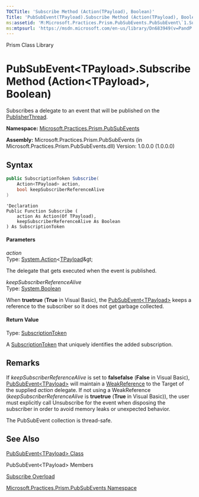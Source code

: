 ```yaml
---
TOCTitle: 'Subscribe Method (Action(TPayload), Boolean)'
Title: 'PubSubEvent(TPayload).Subscribe Method (Action(TPayload), Boolean) (Microsoft.Practices.Prism.PubSubEvents)'
ms:assetid: 'M:Microsoft.Practices.Prism.PubSubEvents.PubSubEvent\`1.Subscribe(System.Action{\`0},System.Boolean)'
ms:mtpsurl: 'https://msdn.microsoft.com/en-us/library/Dn683949(v=PandP.50)'
---
```


Prism Class Library

PubSubEvent&lt;TPayload&gt;.Subscribe Method (Action&lt;TPayload&gt;, Boolean)
================================================================================================================

Subscribes a delegate to an event that will be published on the [PublisherThread](https://msdn.microsoft.com/en-us/library/microsoft.practices.prism.pubsubevents.threadoption(v=pandp.50)).

**Namespace:** [Microsoft.Practices.Prism.PubSubEvents](https://msdn.microsoft.com/en-us/library/microsoft.practices.prism.pubsubevents(v=pandp.50))

**Assembly:** Microsoft.Practices.Prism.PubSubEvents (in Microsoft.Practices.Prism.PubSubEvents.dll) Version: 1.0.0.0 (1.0.0.0)

Syntax
------

```C#
public SubscriptionToken Subscribe(
	Action<TPayload> action,
	bool keepSubscriberReferenceAlive
)
```
```VB
'Declaration
Public Function Subscribe ( 
	action As Action(Of TPayload),
	keepSubscriberReferenceAlive As Boolean
) As SubscriptionToken
```

#### Parameters

*action*  
Type: [System.Action](http://msdn2.microsoft.com/en-us/library/018hxwa8)&lt;[TPayload](https://msdn.microsoft.com/en-us/library/dn736103(v=pandp.50))&gt;

The delegate that gets executed when the event is published.

*keepSubscriberReferenceAlive*  
Type: [System.Boolean](http://msdn2.microsoft.com/en-us/library/a28wyd50)

When **truetrue** (**True** in Visual Basic), the [PubSubEvent&lt;TPayload&gt;](https://msdn.microsoft.com/en-us/library/dn736103(v=pandp.50)) keeps a reference to the subscriber so it does not get garbage collected.

#### Return Value

Type: [SubscriptionToken](https://msdn.microsoft.com/en-us/library/microsoft.practices.prism.pubsubevents.subscriptiontoken(v=pandp.50))

A [SubscriptionToken](https://msdn.microsoft.com/en-us/library/microsoft.practices.prism.pubsubevents.subscriptiontoken(v=pandp.50)) that uniquely identifies the added subscription.

Remarks
-------

<span id="remarksToggle"></span> If *keepSubscriberReferenceAlive* is set to **falsefalse** (**False** in Visual Basic), [PubSubEvent&lt;TPayload&gt;](https://msdn.microsoft.com/en-us/library/dn736103(v=pandp.50)) will maintain a [WeakReference](http://msdn2.microsoft.com/en-us/library/hbh8w2zd) to the Target of the supplied *action* delegate. If not using a WeakReference (*keepSubscriberReferenceAlive* is **truetrue** (**True** in Visual Basic)), the user must explicitly call Unsubscribe for the event when disposing the subscriber in order to avoid memory leaks or unexpected behavior.

The PubSubEvent collection is thread-safe.

See Also
--------

<span id="seeAlsoToggle"></span>
[PubSubEvent&lt;TPayload&gt; Class](https://msdn.microsoft.com/en-us/library/dn736103(v=pandp.50))

PubSubEvent&lt;TPayload&gt; Members

[Subscribe Overload](https://msdn.microsoft.com/en-us/library/dn736298(v=pandp.50))

[Microsoft.Practices.Prism.PubSubEvents Namespace](https://msdn.microsoft.com/en-us/library/microsoft.practices.prism.pubsubevents(v=pandp.50))
